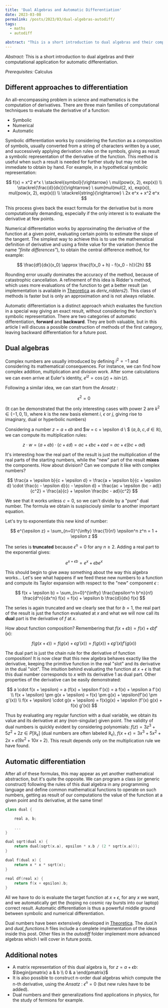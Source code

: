 ```yaml
---
title: 'Dual Algebras and Automatic Differentiation'
date: 2023-03-08
permalink: /posts/2023/03/dual-algebras-autodiff/
tags:
  - maths
  - autodiff

abstract: "This is a short introduction to dual algebras and their computational application for automatic differentiation"
---
```


_Abstract:_ This is a short introduction to dual algebras and their computational application for automatic differentiation.

_Prerequisites:_ Calculus


Different approaches to differentiation
------
An all-encompassing problem in science and mathematics is the computation of derivatives. There are three main families of computational techniques to evaluate the derivative of a function:
  - Symbolic
  - Numerical
  - Automatic

Symbolic differentiation works by considering the function as a composition of symbols, usually converted from a string of characters written by a user, and successively applying derivation rules on the symbols, giving as result a symbolic representation of the derivative of the function. This method is useful when such a result is needed for further study but may not be immediate to obtain by hand. For example, in a hypothetical symbolic representation:

$$
f(x) = x^2 e^x \ \stackrel{symbol}{\rightarrow} \  mul(pow(x, 2), exp(x)) \\
\stackrel{\frac{d}{dx}}{\rightarrow} \ sum(mul(mul(2, x), exp(x)), mul(pow(x, 2), exp(x))) \\
\stackrel{string}{\rightarrow} \ 2x e^x + x^2 e^x
$$

This process gives back the exact formula for the derivative but is more computationally demanding, especially if the only interest is to evaluate the derivative at few points.

Numerical differentiation works by approximating the derivative of the function at a given point, evaluating certain points to estimate the slope of the tangent. The simplest way to achieve this is to use the mathematical definition of derivative and using a finite value for the variation (hence the name *"finite differences"*), to obtain the central difference method, for example:

$$
\frac{df}{dx}(x_0) \approx \frac{f(x_0 + h) - f(x_0 - h)}{2h}
$$

Rounding error usually dominates the accuracy of the method, because of catastrophic cancellation. A refinement of this idea is Ridder's method, which uses more evaluations of the function to get a better result (an implementation is available in [Theoretica](https://github.com/chaotic-society/theoretica/blob/master/src/calculus/derivation.h) as *deriv_ridders2*). This class of methods is faster but is only an approximation and is not always reliable.

Automatic differentiation is a distinct approach which evaluates the function in a special way giving an exact result, without considering the function's symbolic representation. There are two categories of automatic differentiation, **forward** and **backward**. They are both valuable, but in this article I will discuss a possible construction of methods of the first category, leaving backward differentiation for a future post.

Dual algebras
------
Complex numbers are usually introduced by defining $i^2 = -1$ and considering its mathematical consequences. For instance, we can find how complex addition, multiplication and division work. After some calculations we can even arrive at Euler's identity, $e^{iz} = \cos(z) + i\sin(z)$.

Following a similar idea, we can start from the *Ansatz* :

$$
\epsilon^2 = 0
$$

(It can be demonstrated that the only interesting cases with power 2 are $k^2 \in \{-1, 0, 1\}$, where $k$ is the new basis element $i$, $\epsilon$ or $j$, giving rise to imaginary, dual or hyperbolic numbers)

Considering a number $z = a + \epsilon b$ and $w = c + \epsilon d \ $ ($a, b, c, d \in \mathbb{R}$), we can compute its multiplication rules:

$$
z \cdot w = (a + \epsilon b) \cdot (c + \epsilon d) = ac + \epsilon bc + \epsilon ad = ac + \epsilon (bc + ad)
$$

It's interesting how the real part of the result is just the multiplication of the real parts of the starting numbers, while the "new" part of the result **mixes** the components. How about division? Can we compute it like with complex numbers?

$$
\frac{a + \epsilon b}{c + \epsilon d} = \frac{a + \epsilon b}{c + \epsilon d} \cdot \frac{c - \epsilon d}{c - \epsilon d} = \frac{ac + \epsilon (bc - ad)}{c^2} = \frac{a}{c} + \epsilon \frac{bc - ad}{c^2}
$$

We see that it works unless $c = 0$, so we can't divide by a "pure" dual number. The formula we obtain is suspisciouly similar to another important equation.

Let's try to exponentiate this new kind of number:

$$
e^{\epsilon z} = \sum_{n=0}^{\infty} \frac{1}{n!} \epsilon^n z^n = 1 + \epsilon z
$$

The series is **truncated** because $\epsilon^n = 0$ for any $n \geq 2$. Adding a real part to the exponential gives:

$$
e^{x + \epsilon b} = e^x + \epsilon b e^x
$$

This should begin to give away something about the way this algebra works... Let's see what happens if we feed these new numbers to a function and compute its Taylor expansion with respect to the "new" component $\epsilon$ :

$$
f(x + \epsilon b) = \sum_{n=0}^{\infty} \frac{\epsilon^n b^n}{n!} \frac{d^n}{dx^n} f(x) = f(x) + \epsilon b \frac{d}{dx} f(x)
$$

The series is again truncated and we clearly see that for $b = 1$, the real part of the result is just the function evaluated at $x$ and what we will now call its **dual** part is the derivative of $f$ at $x$.

How about function composition? Remembering that $f(x + \epsilon b) = f(x) + \epsilon b f'(x)$:

$$
f(g(x + \epsilon)) = f(g(x) + \epsilon g'(x)) = f(g(x)) + \epsilon g'(x) f'(g(x))
$$

The dual part is just the chain rule for the derivative of function composition! It is now clear that this new algebra behaves exactly like the derivative, keeping the primitive function in the real "slot" and its derivative in the dual "slot". The intuition behind evaluating the function at $x + \epsilon$ is that this dual number corresponds to $x$ with its derivative $1$ as dual part. Other properties of the derivative can be easily demonstrated:

$$
a \cdot f(x + \epsilon) = a (f(x) + \epsilon f'(x)) = a f(x) + \epsilon a f'(x) \\
f(x + \epsilon) \pm g(x + \epsilon) = f(x) \pm g(x) + \epsilon(f'(x) \pm g'(x)) \\
f(x + \epsilon) \cdot g(x + \epsilon) = f(x)g(x) + \epsilon (f'(x) g(x) + f(x) g'(x))
$$

Thus by evaluating any regular function with a dual variable, we obtain its value and its derivative at any (non-singular) given point. The validity of dual numbers is quickly evident by considering polynomials: $f(z) = 3 z^3 + 5 z^2 + 2 z \in P[\mathbb{R}_{\epsilon}]$ (dual numbers are often labeled $\mathbb{R}_{\epsilon}$), $f(x + \epsilon) = 3 x^3 + 5 x^2 + 2 x + \epsilon (9 x^2 + 10 x + 2)$. This result depends only on the multiplication rule we have found.

Automatic differentiation
------

After all of these formulas, this may appear as yet another mathematical abstraction, but it's quite the opposite. We can program a class (or generic construct) following the rules of this dual algebra in any programming language and define common mathematical functions to operate on such numbers, getting as result of our computations the value of the function at a given point and its derivative, at the same time!

```cpp
class dual {

	real a, b;
    
    ...
}

dual sqrt(dual x) {
	return dual(sqrt(x.a), epsilon * x.b / (2 * sqrt(x.a)));
}

dual f(dual x) {
	return x * x * sqrt(x);
}

real df(real x) {
	return f(x + epsilon).b;
}
```

All we have to do is evaluate the target function at $x + \epsilon$, for any $x$ we want, and we automatically get the (hoping no cosmic ray bursts into our laptop) correct result. Automatic differentiation is thus a powerful middle ground between symbolic and numerical differentiation.

Dual numbers have been extensively developed in [Theoretica](https://www.github.com/chaotic-society/theoretica). The *dual.h* and *dual_functions.h* files include a complete implementation of the ideas inside this post. Other files in the *autodiff* folder implement more advanced algebras which I will cover in future posts.

Additional notes
------
- A matrix representation of this dual algebra is, for $z = a + \epsilon b$: $\begin{pmatrix} a & b \\ 0 & a \end{pmatrix}$
- It is also possible to construct n-order dual algebras which compute the n-th derivative, using the *Ansatz* : $\epsilon^n = 0$ (but new rules have to be added).
- Dual numbers and their generalizations find applications in physics, for the study of fermions for example.